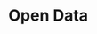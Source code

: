 # Open Data

<!-- (handles) - OAI PMH, Handle Services -->

<!-- TODO: VFS-10906 migrate open data docs -->

<!-- @TODO VFS-7218 missing chapter -->

